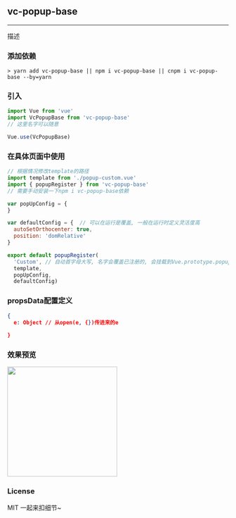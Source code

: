 
## vc-popup-base

-----

描述

### 添加依赖

```shell
> yarn add vc-popup-base || npm i vc-popup-base || cnpm i vc-popup-base --by=yarn
```

### 引入

```javascript
import Vue from 'vue'
import VcPopupBase from 'vc-popup-base'
// 这里名字可以随意

Vue.use(VcPopupBase)
```

### 在具体页面中使用

```javascript
// 根据情况修改template的路径
import template from './popup-custom.vue'
import { popupRegister } from 'vc-popup-base'
// 需要手动安装一下npm i vc-popup-base依赖

var popUpConfig = {
}

var defaultConfig = {  // 可以在运行是覆盖, 一般在运行时定义灵活度高
  autoSetOrthocenter: true,
  position: 'domRelative'
}

export default popupRegister(
  'Custom', // 自动首字母大写, 名字会覆盖已注册的, 会挂载到Vue.prototype.popup[name]里
  template,
  popUpConfig,
  defaultConfig)
```

### propsData配置定义

```json
{
  e: Object // 从open(e, {})传进来的e
  
}
```

### 效果预览

<div>
  <img src="https://raw.githubusercontent.com/deepkolos/vc-popup/master/static/vc-popup-base.gif" width = "250" alt="" style="display:inline-block;"/>
</div>

### License

MIT 一起来扣细节~
